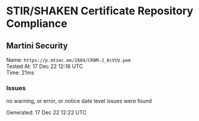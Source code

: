 # STIR/SHAKEN Certificate Repository Compliance

## Martini Security

Name: `https://p.mtsec.me/2884/CR0M-J_8cVtU.pem`\
Tested At: 17 Dec 22 12:16 UTC\
Time: 21ms

### Issues

no warning, or error, or notice date level issues were found

Generated: 17 Dec 22 12:22 UTC